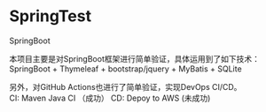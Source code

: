 # SpringTest
SpringBoot

本项目主要是对SpringBoot框架进行简单验证，具体运用到了如下技术：<br>
SpringBoot + Thymeleaf + bootstrap/jquery + MyBatis + SQLite

另外，对GitHub Actions也进行了简单验证，实现DevOps CI/CD。<br>
CI: Maven Java CI （成功）
CD: Depoy to AWS (未成功)

